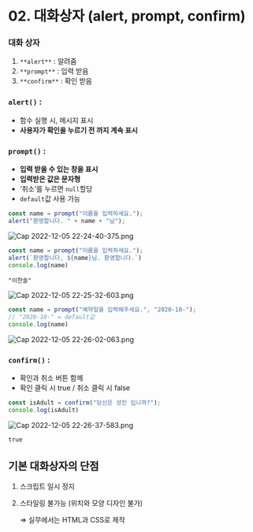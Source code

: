 # 02. 대화상자 (alert, prompt, confirm)

### 대화 상자

1. `**alert**` : 알려줌
2. `**prompt**` : 입력 받음
3. `**confirm**` : 확인 받음

### `alert()` :

- 함수 실행 시, 메시지 표시
- **사용자가 확인을 누르기 전 까지 계속 표시**

### `prompt()` :

- **입력 받을 수 있는 창을 표시**
- **입력받은 값은 문자형**
- ‘취소’를 누르면 `null`할당
- `default`값 사용 가능

```jsx
const name = prompt("이름을 입력하세요.");
alert("환영합니다. " + name + "님");
```

![Cap 2022-12-05 22-24-40-375.png](02%20%E1%84%83%E1%85%A2%E1%84%92%E1%85%AA%E1%84%89%E1%85%A1%E1%86%BC%E1%84%8C%E1%85%A1%20(alert,%20prompt,%20confirm)%204f3906e87edd4371ae1c78cbfa12206aa/Cap_2022-12-05_22-24-40-375.png)

```jsx
const name = prompt("이름을 입력하세요.");
alert(`환영합니다, ${name}님. 환영합니다.`)
console.log(name)
```

```
"이찬솔"
```

![Cap 2022-12-05 22-25-32-603.png](02%20%E1%84%83%E1%85%A2%E1%84%92%E1%85%AA%E1%84%89%E1%85%A1%E1%86%BC%E1%84%8C%E1%85%A1%20(alert,%20prompt,%20confirm)%204f3906e87edd4371ae1c78cbfa12206aa/Cap_2022-12-05_22-25-32-603.png)

```jsx
const name = prompt("예약일을 입력해주세요.", "2020-10-");
// "2020-10-" = default값
console.log(name)
```

![Cap 2022-12-05 22-26-02-063.png](02%20%E1%84%83%E1%85%A2%E1%84%92%E1%85%AA%E1%84%89%E1%85%A1%E1%86%BC%E1%84%8C%E1%85%A1%20(alert,%20prompt,%20confirm)%204f3906e87edd4371ae1c78cbfa12206aa/Cap_2022-12-05_22-26-02-063.png)

### `confirm()` :

- 확인과 취소 버튼 함께
- 확인 클릭 시 true / 취소 클릭 시 false

```jsx
const isAdult = confirm("당신은 성인 입니까?");
console.log(isAdult)
```

![Cap 2022-12-05 22-26-37-583.png](02%20%E1%84%83%E1%85%A2%E1%84%92%E1%85%AA%E1%84%89%E1%85%A1%E1%86%BC%E1%84%8C%E1%85%A1%20(alert,%20prompt,%20confirm)%204f3906e87edd4371ae1c78cbfa12206aa/Cap_2022-12-05_22-26-37-583.png)

```
true
```

## 기본 대화상자의 단점

1. 스크립트 일시 정지
2. 스타일링 불가능 (위치와 모양 디자인 불가) 
    
    ⇒ 실무에서는 HTML과 CSS로 제작
